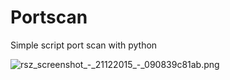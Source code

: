 # Portscan
Simple script port scan with python
<br><p><img src="http://s2.anh.im/2015/12/21/rsz_screenshot_-_21122015_-_090839c81ab.png" alt="rsz_screenshot_-_21122015_-_090839c81ab.png" border="0"></p>
